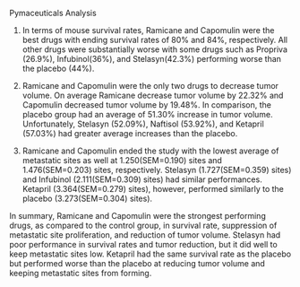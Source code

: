 Pymaceuticals Analysis

1. In terms of mouse survival rates, Ramicane and Capomulin were the best drugs with ending survival rates of 80% and 84%, respectively. All other drugs were substantially worse with some drugs such as Propriva (26.9%), Infubinol(36%), and Stelasyn(42.3%) performing worse than the placebo (44%).

2. Ramicane and Capomulin were the only two drugs to decrease tumor volume. On average Ramicane decrease tumor volume by 22.32% and Capomulin decreased tumor volume by 19.48%. In comparison, the placebo group had an average of 51.30% increase in tumor volume. Unfortunately, Stelasyn (52.09%), Naftisol (53.92%), and Ketapril (57.03%) had greater average increases than the placebo.

3. Ramicane and Capomulin ended the study with the lowest average of metastatic sites as well at 1.250(SEM=0.190) sites and 1.476(SEM=0.203) sites, respectively. Stelasyn (1.727(SEM=0.359) sites) and Infubinol (2.111(SEM=0.309) sites) had similar performances. Ketapril (3.364(SEM=0.279) sites), however, performed similarly to the placebo (3.273(SEM=0.304) sites).

In summary, Ramicane and Capomulin were the strongest performing drugs, as compared to the control group, in survival rate, suppression of metastatic site proliferation, and reduction of tumor volume. Stelasyn had poor performance in survival rates and tumor reduction, but it did well to keep metastatic sites low. Ketapril had the same survival rate as the placebo but performed worse than the placebo at reducing tumor volume and keeping metastatic sites from forming. 
